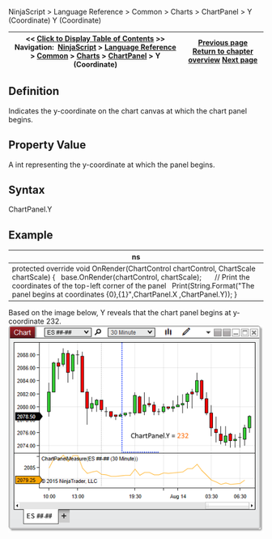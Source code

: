 ﻿
NinjaScript > Language Reference > Common > Charts > ChartPanel > Y (Coordinate)
Y (Coordinate)

| << [Click to Display Table of Contents](y_coordinate_chartpanel.md) >> **Navigation:**     [NinjaScript](ninjascript.md) > [Language Reference](language_reference_wip.md) > [Common](common.md) > [Charts](chart.md) > [ChartPanel](chartpanel.md) > Y (Coordinate) | [Previous page](x_coordinate_chartpanel.md) [Return to chapter overview](chartpanel.md) [Next page](chartscale.md) |
| --- | --- |

## Definition
Indicates the y-coordinate on the chart canvas at which the chart panel begins. 
## 
## Property Value
A int representing the y-coordinate at which the panel begins. 
 
## Syntax
ChartPanel.Y
## 
## Example
| ns |
| --- |
| protected override void OnRender(ChartControl chartControl, ChartScale chartScale) {    base.OnRender(chartControl, chartScale);         // Print the coordinates of the top-left corner of the panel    Print(String.Format("The panel begins at coordinates {0},{1}",ChartPanel.X ,ChartPanel.Y)); } |

Based on the image below, Y reveals that the chart panel begins at y-coordinate 232.
 
![ChartPanel_Y](chartpanel_y.png)

